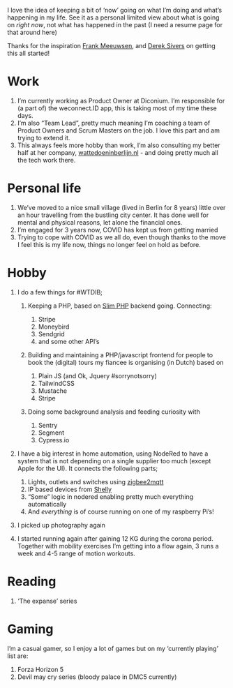 I love the idea of keeping a bit of ‘now’ going on what I’m doing and what’s happening in my life.
See it as a personal limited view about what is going on _right now_, not what has happened in the past (I need a resume page for that around here)

Thanks for the inspiration [Frank Meeuwsen][1], and [Derek Sivers][2] on getting this all started!

# Work

1. I’m currently working as Product Owner at Diconium. I’m responsible for (a part of) the weconnect.ID app, this is taking most of my time these days.
2. I’m also “Team Lead”, pretty much meaning I’m coaching a team of Product Owners and Scrum Masters on the job. I love this part and am trying to extend it.
3. This always feels more hobby than work, I’m also consulting my better half at her company, [wattedoeninberlijn.nl][3] - and doing pretty much all the tech work there.

# Personal life

1. We’ve moved to a nice small village (lived in Berlin for 8 years) little over an hour travelling from the bustling city center. It has done well for mental and physical reasons, let alone the financial ones.
2. I’m engaged for 3 years now, COVID has kept us from getting married
3. Trying to cope with COVID as we all do, even though thanks to the move I feel this is my life now, things no longer feel on hold as before.

# Hobby

1. I do a few things for #WTDIB;
	1. Keeping a PHP, based on [Slim PHP][4] backend going. Connecting:
		1. Stripe
		2. Moneybird
		3. Sendgrid
		4. and some other API’s

	1. Building and maintaining a PHP/javascript frontend for people to book the (digital) tours my fiancee is organising (in Dutch) based on
		1. Plain JS (and Ok, Jquery #sorrynotsorry)
		2. TailwindCSS
		3. Mustache
		4. Stripe

	1. Doing some background analysis and feeding curiosity with
		1. Sentry
		2. Segment
		3. Cypress.io

2. I have a big interest in home automation, using NodeRed to have a system that is not depending on a single supplier too much (except Apple for the UI). It connects the following parts;
	1. Lights, outlets and switches using [zigbee2mqtt][5]
	2. IP based devices from [Shelly][6]
	3. “Some” logic in nodered enabling pretty much everything automatically
	4. And _everything_ is of course running on one of my raspberry Pi’s!

3. I picked up photography again
4. I started running again after gaining 12 KG during the corona period. Together with mobility exercises I’m getting into a flow again, 3 runs a week and 4-5 range of motion workouts.

# Reading

1. ‘The expanse’ series

# Gaming

I’m a casual gamer, so I enjoy a lot of games but on my ‘currently playing’ list are:

1. Forza Horizon 5
2. Devil may cry series (bloody palace in DMC5 currently)

[1]:	https://diggingthedigital.com/now/
[2]:	https://sive.rs/now3
[3]:	https://wattedoeninberlijn.nl
[4]:	https://www.slimframework.com
[5]:	https://www.zigbee2mqtt.io
[6]:	https://shelly.cloud